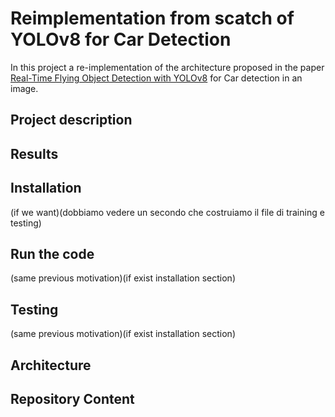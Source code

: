 # Reimplementation from scatch of YOLOv8 for Car Detection

In this project a re-implementation of the architecture proposed in the paper [Real-Time Flying Object Detection with YOLOv8](https://arxiv.org/pdf/2305.09972) for Car detection in an image. 

## Project description

## Results

## Installation 
(if we want)(dobbiamo vedere un secondo che costruiamo il file di training e testing)

## Run the code 
(same previous motivation)(if exist installation section)

## Testing 
(same previous motivation)(if exist installation section)

## Architecture

## Repository Content
